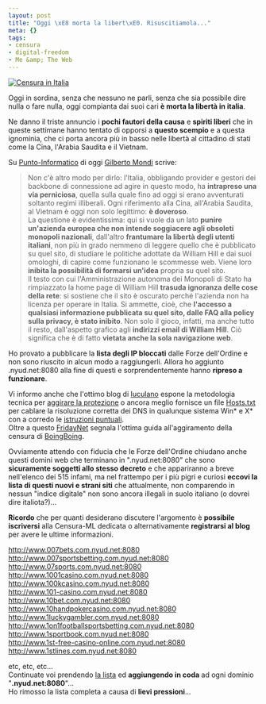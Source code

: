 ```yaml
--- 
layout: post
title: "Oggi \xE8 morta la libert\xE0. Risuscitiamola..."
meta: {}
tags: 
- censura
- digital-freedom
- Me &amp; The Web
---
```

[![Censura in Italia](http://www.lastknight.com/download/banner_censura.png)](http://www.lastknight.com/censura/)

Oggi in sordina, senza che nessuno ne parli, senza che sia possibile dire nulla o fare nulla, oggi compianta dai suoi cari **è morta la libertà in italia**.

Ne danno il triste annuncio i **pochi fautori della causa** e **spiriti liberi** che in queste settimane hanno tentato di opporsi a **questo scempio** e a questa ignominia, che ci porta ancora più in basso nelle libertà al cittadino di stati come la Cina, l'Arabia Saudita e il Vietnam.

Su [Punto-Informatico](http://punto-informatico.it/p.asp?i=58081&r=PI) di oggi [Gilberto Mondi](mailto:mondi@deandreis.it) scrive:

> Non c'è altro modo per dirlo: l'Italia, obbligando provider e gestori dei backbone di connessione ad agire in questo modo, ha **intrapreso una via perniciosa**, quella sulla quale fino ad oggi si erano avventurati soltanto regimi illiberali. Ogni riferimento alla Cina, all'Arabia Saudita, al Vietnam è oggi non solo legittimo: **è doveroso**.  
> La questione è evidentissima: qui si vuole da un lato **punire un'azienda europea che non intende soggiacere agli obsoleti monopoli nazionali**, dall'altro **frantumare la libertà degli utenti italiani**, non più in grado nemmeno di leggere quello che è pubblicato su quel sito, di studiare le politiche adottate da William Hill e dai suoi omologhi, di capire come funzionano le scommesse web. Viene loro **inibita la possibilità di formarsi un'idea** propria su quel sito.  
> Il testo con cui l'Amministrazione autonoma dei Monopoli di Stato ha rimpiazzato la home page di William Hill **trasuda ignoranza delle cose della rete**: si sostiene che il sito è oscurato perché l'azienda non ha licenza per operare in Italia. Si ammette, cioè, che **l'accesso a qualsiasi informazione pubblicata su quel sito, dalle FAQ alla policy sulla privacy, è stato inibito**. Non solo il gioco, infatti, ma anche tutto il resto, dall'aspetto grafico agli **indirizzi email di William Hill**. Ciò significa che è di fatto **vietata anche la sola navigazione web**.  

Ho provato a pubblicare la **lista degli IP bloccati** dalle Forze dell'Ordine e non sono riuscito in alcun modo a raggiungerli. Allora ho aggiunto .nyud.net:8080 alla fine di questi e sorprendentemente hanno **ripreso a funzionare**.  

Vi informo anche che l'ottimo blog di [Iuculano](http://www.iuculano.it/internet/aggirare-blocco-scommesse/) espone la metodologia tecnica per [aggirare la protezione](http://www.iuculano.it/internet/aggirare-blocco-scommesse/) o ancora meglio fornisce un file [Hosts.txt](http://www.iuculano.it/go.php?http://www.iuculano.it/wp-content/uploads/2006/02/hosts.txt) per cablare la risoluzione corretta dei DNS in qualunque sistema Win* e X* con a corredo le [istruzioni puntuali](http://www.iuculano.it/internet/aggirare-blocco-scommesse/).  
Oltre a questo [FridayNet](http://213.156.45.141/wordpres/2006/02/28/italy-denies-access-to-516-web-sites/) segnala l'ottima guida all'aggiramento della censura di [BoingBoing](http://www.boingboing.net/censorroute.html).  

Ovviamente attendo con fiducia che le Forze dell'Ordine chiudano anche questi domini web che terminano in ".nyud.net:8080" che sono **sicuramente soggetti allo stesso decreto** e che appariranno a breve nell'elenco dei 515 infami, ma nel frattempo per i più pigri e curiosi **eccovi la lista di questi nuovi e strani siti** che attualmente, non comparendo in nessun "indice digitale" non sono ancora illegali in suolo italiano (o dovrei dire italiota?)...  

**Ricordo** che per quanti desiderano discutere l'argomento è **possibile iscriversi** alla Censura-ML dedicata o alternativamente **registrarsi al blog** per avere le ultime informazioni.

<http://www.007bets.com.nyud.net:8080>  
<http://www.007sportsbetting.com.nyud.net:8080>  
<http://www.07sports.com.nyud.net:8080>  
<http://www.1001casino.com.nyud.net:8080>  
<http://www.100kcasino.com.nyud.net:8080>  
<http://www.101-casino.com.nyud.net:8080>  
<http://www.10bet.com.nyud.net:8080>  
<http://www.10handpokercasino.com.nyud.net:8080>  
<http://www.1luckygambler.com.nyud.net:8080>  
<http://www.1on1footballsportsbetting.com.nyud.net:8080>  
<http://www.1sportbook.com.nyud.net:8080>  
<http://www.1st-free-casino-online.com.nyud.net:8080>  
<http://www.1stlines.com.nyud.net:8080>  

etc, etc, etc...  
Continuate voi prendendo [la lista](http://www.aams.it/site.php?page=20060213093814964&op=download) ed **aggiungendo in coda** ad ogni dominio "**.nyud.net:8080**"...  
Ho rimosso la lista completa a causa di **lievi pressioni**... 
